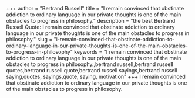 +++
author = "Bertrand Russell"
title = "I remain convinced that obstinate addiction to ordinary language in our private thoughts is one of the main obstacles to progress in philosophy."
description = "the best Bertrand Russell Quote: I remain convinced that obstinate addiction to ordinary language in our private thoughts is one of the main obstacles to progress in philosophy."
slug = "i-remain-convinced-that-obstinate-addiction-to-ordinary-language-in-our-private-thoughts-is-one-of-the-main-obstacles-to-progress-in-philosophy"
keywords = "I remain convinced that obstinate addiction to ordinary language in our private thoughts is one of the main obstacles to progress in philosophy.,bertrand russell,bertrand russell quotes,bertrand russell quote,bertrand russell sayings,bertrand russell saying,quotes, sayings,quote, saying, motivation"
+++
I remain convinced that obstinate addiction to ordinary language in our private thoughts is one of the main obstacles to progress in philosophy.
